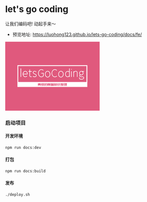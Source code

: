 # let's go coding

让我们编码吧! 动起手来～

- 预览地址: https://luohong123.github.io/lets-go-coding/docs/fe/

<p>
  <img src="./docs/.vuepress/public/logo.png" width="60%"/>
<p>

### 启动项目
#### 开发环境
```bash
npm run docs:dev
```

#### 打包
```bash
npm run docs:build
```

#### 发布
```bash
./deploy.sh
```

